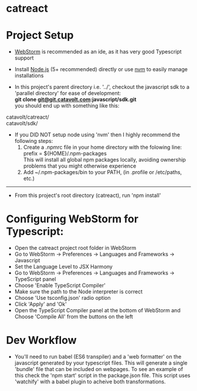 catreact
=========

# Project Setup

* [WebStorm](https://www.jetbrains.com/webstorm/) is recommended as an ide, as it has very good Typescript support

* Install [Node.js](https://nodejs.org/en/) (5+ recommended) directly or use [nvm](https://github.com/creationix/nvm#installation) to easily manage installations
  
* In this project's parent directory i.e. '../', checkout the javascript sdk to a 'parallel directory' for ease of development:  
  **git clone git@git.catavolt.com:javascript/sdk.git**  
  you should end up with something like this:  
>
  catavolt/catreact/  
  catavolt/sdk/  

* If you DID NOT setup node using 'nvm' then I highly recommend the following steps:  
  1. Create a .npmrc file in your home directory with the folowing line:  
  prefix = ${HOME}/.npm-packages  
  This will install all global npm packages locally, avoiding ownership problems that you might otherwise experience
  2. Add ~/.npm-packages/bin to your PATH, (in .profile or /etc/paths, etc.)  

_____________________________________________________________________________________________
  
  
* From this project's root directory (catreact), run 'npm install'

# Configuring WebStorm for Typescript:

* Open the catreact project root folder in WebStorm
* Go to WebStorm -> Preferences -> Languages and Frameworks -> Javascript
* Set the Language Level to JSX Harmony
* Go to WebStorm -> Preferences -> Languages and Frameworks -> TypeScript panel
* Choose 'Enable TypeScript Compiler'
* Make sure the path to the Node interpreter is correct
* Choose 'Use tsconfig.json' radio option
* Click 'Apply' and 'Ok'
* Open the TypeScript Compiler panel at the bottom of WebStorm and Choose 'Compile All' from the buttons on the left


# Dev Workflow

* You'll need to run babel (ES6 transpiler) and a 'web formatter' on the javascript generated by your typescript files. This will generate a single 'bundle' file that can be included on webpages.  To see an example of this check the 'npm start' script in the package.json file.  This script uses 'watchify' with a babel plugin to acheive both transformations.



